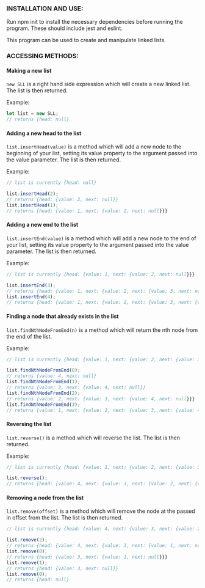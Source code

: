 ### INSTALLATION AND USE:

Run npm init to install the necessary dependencies before running the program. These should include jest and eslint.

This program can be used to create and manipulate linked lists.

### ACCESSING METHODS:

#### Making a new list
`new SLL` is a right hand side expression which will create a new linked list. The list is then returned.

Example:
```javascript
let list = new SLL;
// returns {head: null}
```

#### Adding a new head to the list
`list.insertHead(value)` is a method which will add a new node to the beginning of your list, setting its value property to the argument passed into the value parameter. The list is then returned.

Example:
```javascript
// list is currently {head: null}

list.insertHead(2);
// returns {head: {value: 2, next: null}}
list.insertHead(1);
// returns {head: {value: 1, next: {value: 2, next: null}}}
```

#### Adding a new end to the list
`list.insertEnd(value)` is a method which will add a new node to the end of your list, setting its value property to the argument passed into the value parameter. The list is then returned.

Example:
```javascript
// list is currently {head: {value: 1, next: {value: 2, next: null}}}

list.insertEnd(3);
// returns {head: {value: 1, next: {value: 2, next: {value: 3, next: null}}}}
list.insertEnd(4);
// returns {head: {value: 1, next: {value: 2, next: {value: 3, next: {value: 4, next: null}}}}}
```

#### Finding a node that already exists in the list

`list.findNthNodeFromEnd(n)` is a method which will return the nth node from the end of the list.

Example:
```javascript
// list is currently {head: {value: 1, next: {value: 2, next: {value: 3, next: {value: 4, next: null}}}}}

list.findNthNodeFromEnd(0);
// returns {value: 4, next: null}
list.findNthNodeFromEnd(1);
// returns {value: 3, next: {value: 4, next: null}}
list.findNthNodeFromEnd(2);
// returns {value: 2, next: {value: 3, next: {value: 4, next: null}}}
list.findNthNodeFromEnd(3);
// returns {value: 1, next: {value: 2, next: {value: 3, next: {value: 4, next: null}}}}}
```

#### Reversing the list

`list.reverse()` is a method which will reverse the list. The list is then returned.

Example:
```javascript
// list is currently {head: {value: 1, next: {value: 2, next: {value: 3, next: {value: 4, next: null}}}}}

list.reverse();
// returns {head: {value: 4, next: {value: 3, next: {value: 2, next: {value: 1, next: null}}}}}
```

#### Removing a node from the list

`list.remove(offset)` is a method which will remove the node at the passed in offset from the list. The list is then returned.

```javascript
// list is currently {head: {value: 4, next: {value: 3, next: {value: 2, next: {value: 1, next: null}}}}}

list.remove(2);
// returns {head: {value: 4, next: {value: 3, next: {value: 1, next: null}}}}
list.remove(0);
// returns {head: {value: 3, next: {value: 1, next: null}}}
list.remove(1);
// returns {head: {value: 3, next: null}}
list.remove(0);
// returns {head: null}
```
